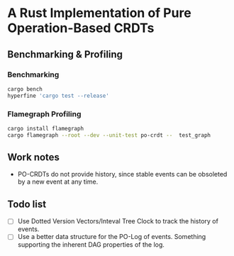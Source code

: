 # A Rust Implementation of Pure Operation-Based CRDTs

## Benchmarking & Profiling

### Benchmarking

```sh
cargo bench
hyperfine 'cargo test --release'
```

### Flamegraph Profiling

```sh
cargo install flamegraph
cargo flamegraph --root --dev --unit-test po-crdt --  test_graph
```

## Work notes

- PO-CRDTs do not provide history, since stable events can be obsoleted by a new
  event at any time.

## Todo list

- [ ] Use Dotted Version Vectors/Inteval Tree Clock to track the history of
      events.
- [ ] Use a better data structure for the PO-Log of events. Something supporting
      the inherent DAG properties of the log.
